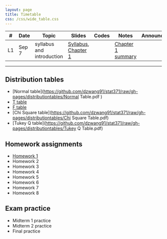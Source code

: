 ```yaml
---
layout: page
title: Timetable
css: /css/wide_table.css
---
```


| # | Date | Topic    | Slides         |Codes      |Notes               | Announcement|
|---|--------|--------|----------------|-----------|--------------------|------------|
|L1| Sep 7 | syllabus and introduction  |[Syllabus](https://github.com/dzwang91/stat371/raw/gh-pages/lectures/Syllabus.pdf), [Chapter 1](https://github.com/dzwang91/stat371/raw/gh-pages/lectures/Syllabus.pdf) |      |  [Chapter 1 summary](https://github.com/dzwang91/stat371/raw/gh-pages/notessummary/Chapter1-notes.pdf)    |       |





------------------------------------------
## Distribution tables
- [Normal table](https://github.com/dzwang91/stat371/raw/gh-pages/distributiontables/Normal Table.pdf   )
- [T table](https://github.com/dzwang91/stat371/raw/gh-pages/distributiontables/T-table.pdf)
- [F table](https://github.com/dzwang91/stat371/raw/gh-pages/distributiontables/F-table.pdf)
- [Chi Square table](https://github.com/dzwang91/stat371/raw/gh-pages/distributiontables/Chi Square Table.pdf)
- [Tukey Q table](https://github.com/dzwang91/stat371/raw/gh-pages/distributiontables/Tukey Q Table.pdf)



## Homework assignments
- [Homework 1](https://github.com/dzwang91/stat371/raw/gh-pages/homework/hw1.pdf)
- Homework 2
- Homework 3
- Homework 4
- Homework 5
- Homework 6
- Homework 7
- Homework 8

## Exam practice
- Midterm 1 practice
- Midterm 2 practice
- Final practice

